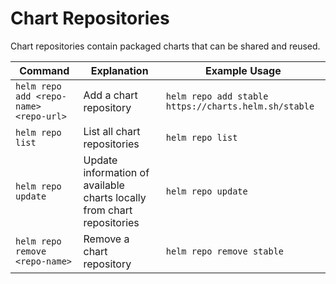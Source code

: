 # Chart Repositories

Chart repositories contain packaged charts that can be shared and reused.

| Command | Explanation | Example Usage |
|---------|-------------|---------------|
| `helm repo add <repo-name> <repo-url>` | Add a chart repository | `helm repo add stable https://charts.helm.sh/stable` |
| `helm repo list` | List all chart repositories | `helm repo list` |
| `helm repo update` | Update information of available charts locally from chart repositories | `helm repo update` |
| `helm repo remove <repo-name>` | Remove a chart repository | `helm repo remove stable` |
